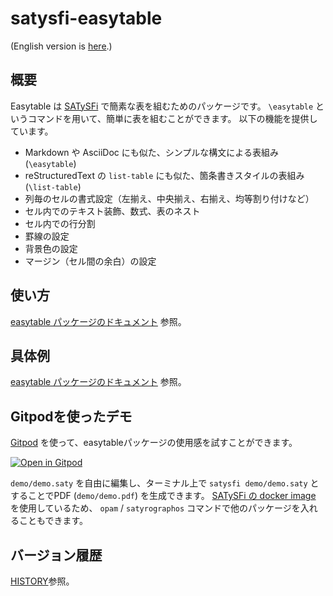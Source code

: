 # satysfi-easytable

(English version is [here](README.md).)

## 概要

Easytable は [SATySFi](https://github.com/gfngfn/SATySFi) で簡素な表を組むためのパッケージです。
`\easytable` というコマンドを用いて、簡単に表を組むことができます。
以下の機能を提供しています。

* Markdown や AsciiDoc にも似た、シンプルな構文による表組み (`\easytable`)
* reStructuredText の `list-table` にも似た、箇条書きスタイルの表組み (`\list-table`)
* 列毎のセルの書式設定（左揃え、中央揃え、右揃え、均等割り付けなど）
* セル内でのテキスト装飾、数式、表のネスト
* セル内での行分割
* 罫線の設定
* 背景色の設定
* マージン（セル間の余白）の設定

## 使い方

[easytable パッケージのドキュメント](doc/easytable.pdf) 参照。

## 具体例

[easytable パッケージのドキュメント](doc/easytable.pdf) 参照。

## Gitpodを使ったデモ

[Gitpod](https://gitpod.io) を使って、easytableパッケージの使用感を試すことができます。

[![Open in Gitpod](https://gitpod.io/button/open-in-gitpod.svg)](https://gitpod.io/#https://github.com/monaqa/satysfi-easytable)

`demo/demo.saty` を自由に編集し、ターミナル上で `satysfi demo/demo.saty` とすることでPDF (`demo/demo.pdf`) を生成できます。
[SATySFi の docker image](https://github.com/amutake/satysfi-docker) を使用しているため、
`opam` / `satyrographos` コマンドで他のパッケージを入れることもできます。

## バージョン履歴

[HISTORY](./HISTORY.md)参照。
